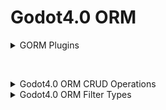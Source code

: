 # Godot4.0 ORM

<details>
<summary>GORM Plugins</summary>
&nbsp;&nbsp;<details>
  <summary>GrimmJSON Plugin (Local data management, good for local save systems)</summary>

- Configuration:
```gdscript
  $GORM.Configure($GORM/GrimmJSON, {}, {
    "ExampleCollection":{
      "example_default_value":0,
    }
  })
```
</details>

&nbsp;&nbsp;<details>
  <summary>(WIP) MongoDBAtlas DataAPI Plugin (https://cloud.mongodb.com/)</summary>
** Disclaimer, you have to manage your collections via Atlas as the API restricts this action

** Disclaimer, this plugin is a WIP and not done yet.

- Base URL:
![image](https://github.com/grimmtotal/GORM/assets/83027121/315390e3-f9e5-4abc-bd4a-0287748c6a71)


- Data Source:
![image](https://github.com/grimmtotal/GORM/assets/83027121/e608447e-5e22-4dec-8fe3-f82146453991)


- Configuration:
```gdscript
  $GORM.Configure($GORM/GrimmJSON,
  {
        "api_key":"your_api_key",
    "base_url":"your_base_url",
    "data_source": "your_data_source",
    "database": "your_database",
  },
  {
    "ExampleCollection":{
      "example_default_value":0,
    }
  })
```
</details>

&nbsp;&nbsp;<details>
  <summary>(TBD) PostgreSQL Plugin</summary>
</details>
  
</details>



&nbsp;&nbsp;<details>
<summary>Godot4.0 ORM CRUD Operations</summary>

## Table of Contents
- [Create](#create)
- [Read](#read)
- [Update](#update)
- [Delete](#delete)
- [CreateCollection](#createcollection)
- [DeleteCollection](#deletecollection)

### Create

To add new records to your collection, you can use the `Create` operation.

**Syntax:**
```gdscript
$GORM.Create("CollectionName", {"field1": value1, "field2": value2})
```

**Example:**
```gdscript
$GORM.Create("Users", {"name": "John", "age": 30})
```

---

### Read

The `Read` operation helps you to retrieve records based on certain conditions.

**Syntax:**
```gdscript
$GORM.Read("CollectionName", {"field__filter_type": value})
```

**Example:**
```gdscript
$GORM.Read("Users", {"name__icontains": "oh"})
```

---

### Update

The `Update` operation allows you to modify existing records in your collection.

**Syntax:**
```gdscript
$GORM.Update("CollectionName", {"field1": new_value1}, {"field__filter_type": value})
```

**Example:**
```gdscript
$GORM.Update("Users", {"age": 31}, {"name__exact": "John"})
```

---

### Delete

The `Delete` operation helps you remove records from your collection.

**Syntax:**
```gdscript
$GORM.Delete("CollectionName", {"field__filter_type": value})
```

**Example:**
```gdscript
$GORM.Delete("Users", {"age__lt": 18})
```

---

### CreateCollection

The `CreateCollection` operation allows you to create a new collection.

**Syntax:**
```gdscript
$GORM.CreateCollection("NewCollectionName", {"field1": default_value1, "field2": default_value2})
```

**Example:**
```gdscript
$GORM.CreateCollection("Cars", {"brand": "Unknown", "year": 2000})
```

---

### DeleteCollection

The `DeleteCollection` operation allows you to delete an existing collection.

**Syntax:**
```gdscript
$GORM.DeleteCollection("CollectionName")
```

**Example:**
```gdscript
$GORM.DeleteCollection("Cars")
```

</details>


<details>
<summary>Godot4.0 ORM Filter Types</summary>

## Table of Contents
- [Exact Match (`exact`) [`default behavior`]](#exact)
- [Case-Insensitive Exact Match (`iexact`)](#iexact)
- [Contains String (`contains`)](#contains)
- [Case-Insensitive Contains String (`icontains`)](#icontains)
- [Greater Than (`gt`)](#gt)
- [Greater Than or Equal To (`gte`)](#gte)
- [Less Than (`lt`)](#lt)
- [Less Than or Equal To (`lte`)](#lte)
- [In List (`in`)](#in)
- [Within Range (`range`)](#range)
- [Is Null (`isnull`)](#isnull)
- [Regular Expression Match (`regex`)](#regex)
- [Case-Insensitive Regular Expression Match (`iregex`)](#iregex)
- [Starts With (`startswith`)](#startswith)
- [Case-Insensitive Starts With (`istartswith`)](#istartswith)
- [Ends With (`endswith`)](#endswith)
- [Case-Insensitive Ends With (`iendswith`)](#iendswith)


### `exact`

Checks for an exact match.

**Example:**
```gdscript
$GORM.Read("ExampleCollection", {"name__exact": "John"})
```

### `iexact`

Case-insensitive exact match.

**Example:**
```gdscript
$GORM.Read("ExampleCollection", {"name__iexact": "john"})
```

### `contains`

Checks if the field contains the given string.

**Example:**
```gdscript
$GORM.Read("ExampleCollection", {"name__contains": "oh"})
```

### `icontains`

Case-insensitive containment check.

**Example:**
```gdscript
$GORM.Read("ExampleCollection", {"name__icontains": "oh"})
```

### `gt`

Greater than; works with numbers.

**Example:**
```gdscript
$GORM.Read("ExampleCollection", {"age__gt": 30})
```

### `gte`

Greater than or equal to; works with numbers.

**Example:**
```gdscript
$GORM.Read("ExampleCollection", {"age__gte": 30})
```

### `lt`

Less than; works with numbers.

**Example:**
```gdscript
$GORM.Read("ExampleCollection", {"age__lt": 30})
```

### `lte`

Less than or equal to; works with numbers.

**Example:**
```gdscript
$GORM.Read("ExampleCollection", {"age__lte": 30})
```

### `in`

Checks if the field value is in the given list.

**Example:**
```gdscript
$GORM.Read("ExampleCollection", {"world_state__in": ["started", "ended", "ending"]})
```

### `range`

Checks if the field value falls within a given range.

**Example:**
```gdscript
$GORM.Read("ExampleCollection", {"age__range": [30, 40]})
```

### `isnull`

Checks if the field value is null or not.

**Example:**
```gdscript
$GORM.Read("ExampleCollection", {"email__isnull": true})
```

### `regex`

Checks if the field value matches the regular expression.

**Example:**
```gdscript
$GORM.Read("ExampleCollection", {"name__regex": "^Jo"})
```

### `iregex`

Case-insensitive regular expression match.

**Example:**
```gdscript
$GORM.Read("ExampleCollection", {"name__iregex": "^jo"})
```

### `startswith`

Checks if the field value starts with the given string.

**Example:**
```gdscript
$GORM.Read("ExampleCollection", {"name__startswith": "Jo"})
```

### `istartswith`

Case-insensitive check if the field value starts with the given string.

**Example:**
```gdscript
$GORM.Read("ExampleCollection", {"name__istartswith": "jo"})
```

### `endswith`

Checks if the field value ends with the given string.

**Example:**
```gdscript
$GORM.Read("ExampleCollection", {"name__endswith": "n"})
```

### `iendswith`

Case-insensitive check if the field value ends with the given string.

**Example:**
```gdscript
$GORM.Read("ExampleCollection", {"name__iendswith": "N"})
```
</details>
